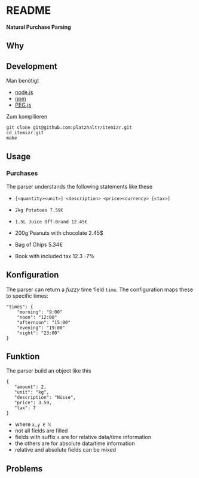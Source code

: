 # README #

**Natural Purchase Parsing**

## Why ##


## Development ##

Man benötigt

- [node.js](http://nodejs.org/)
- [npm](npmjs.org)
- [PEG.js](http://pegjs.majda.cz/)

Zum kompilieren

	git clone git@github.com:platzhaltr/itemizr.git
	cd itemizr.git
	make

## Usage ##

### Purchases ###

The parser understands the following statements like these

- `[<quantity><unit>] <description> <price><currency> [<tax>]`

- `2kg Potatoes 7.59€`
- `1.5L Juice Off-Brand 12.45€`
- 200g Peanuts with chocolate 2.45$
- Bag of Chips 5.34€
- Book with included tax 12.3 -7%

## Konfiguration ##

The parser can return a *fuzzy* time field `time`. The configuration maps these to specific times:

	"times": {
		"morning": "9:00"
		"noon": "12:00"
		"afternoon": "15:00"
		"evening": "19:00"
		"night": "23:00"
	}

## Funktion ##

The parser build an object like this

	{
	   "amount": 2,
	   "unit": "kg",
	   "description": "Nüsse",
	   "price": 3.59,
	   "tax": 7
	}

- where `x,y ∈ ℕ`
- not all fields are filled
- fields with suffix `s` are for relative data/time information
- the others are for absolute data/time information
- relative and absolute fields can be mixed


## Problems ##
